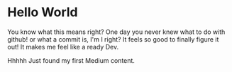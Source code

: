 # Hello World
You know what this means right? One day you never knew what to do with github! or what a commit is, I'm I right? It feels so good to finally figure it out! It makes me feel like a ready Dev. 

Hhhhh Just found my first Medium content.
